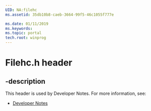 ```yaml
---
UID: NA:filehc
ms.assetid: 35db10b8-caeb-3664-99f5-46c1055f777e

ms.date: 01/11/2019
ms.keywords: 
ms.topic: portal
tech.root: winprog
---
```


# Filehc.h header


## -description


This header is used by Developer Notes. For more information, see:

- [Developer Notes](../_winprog/index.md)
